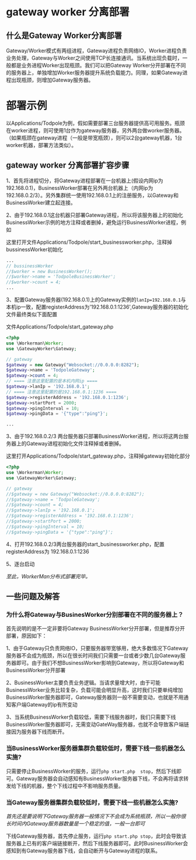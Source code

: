 # gateway worker 分离部署

## 什么是Gateway Worker分离部署
Gateway/Worker模式有两组进程，Gateway进程负责网络IO，Worker进程负责业务处理，Gateway与Worker之间使用TCP长连接通讯。当系统出现负载时，一般都是业务进程Worker出现瓶颈。我们可以把Gateway Worker分开部署在不同的服务器上，单独增加Worker服务器提升系统负载能力。同理，如果Gateway进程出现瓶颈，则增加Gateway服务器。

# 部署示例

以Applications/Todpole为例，假如需要部署三台服务器提供高可用服务。瓶颈在worker进程，则可使用1台作为gateway服务器，另外两台做worker服务器。（如果瓶颈在gateway进程（一般是带宽瓶颈），则可以2台gateway机器，1台worker机器，部署方法类似）。


## gateway worker 分离部署扩容步骤
1、首先将进程切分，将Gateway进程部署在一台机器上(假设内网ip为192.168.0.1)，BusinessWorker部署在另外两台机器上（内网ip为192.168.0.2/3）。另外集群统一使用192.168.0.1上的注册服务，以Gateway和BusinessWorker建立起连接。

2、由于192.168.0.1这台机器只部署Gateway进程，所以将该服务器上的初始化BusinessWorker示例的地方注释或者删掉，避免运行BusinessWorker进程，例如

这里打开文件Applications/Todpole/start_businessworker.php，注释掉bussinessWorker初始化

```php
...
// bussinessWorker
//$worker = new BusinessWorker();
//$worker->name = 'TodpoleBusinessWorker';
//$worker->count = 4;
...
```

3、配置Gateway服务器(192.168.0.1)上的Gateway实例的```lanIp=192.168.0.1```与本机ip一致，配置registerAddress为'192.168.0.1:1236',Gateway服务器的初始化文件最终类似下面配置

文件Applications/Todpole/start_gateway.php
```php
<?php
use \Workerman\Worker;
use \GatewayWorker\Gateway;

// gateway
$gateway = new Gateway("Websocket://0.0.0.0:8282");
$gateway->name = 'TodpoleGateway';
$gateway->count = 4;
// ==== 注意这里配置的是本机内网ip ====
$gateway->lanIp = '192.168.0.1';
// ==== 注意这里配置的是192.168.0.1:1236 ====
$gateway->registerAddress = '192.168.0.1:1236';
$gateway->startPort = 2000;
$gateway->pingInterval = 10;
$gateway->pingData = '{"type":"ping"}';

...
```

3、由于192.168.0.2/3 两台服务器只部署BusinessWorker进程，所以将这两台服务器上的Gateway进程初始化文件注释掉或者删掉。

这里打开Applications/Todpole/start_gateway.php，注释掉gateway初始化部分

```php
<?php
use \Workerman\Worker;
use \GatewayWorker\Gateway;

// gateway
//$gateway = new Gateway("Websocket://0.0.0.0:8282");
//$gateway->name = 'TodpoleGateway';
//$gateway->count = 4;
//$gateway->lanIp = '192.168.0.1';
//$gateway->registerAddress = '192.168.0.1:1236';
//$gateway->startPort = 2000;
//$gateway->pingInterval = 10;
//$gateway->pingData = '{"type":"ping"}';

```

4、打开192.168.0.2/3两台服务器的start_businessworker.php，配置registerAddress为 192.168.0.1:1236

5、逐台启动

*至此，WorkerMan分布式部署完毕。*

## 一些问题及解答

### 为什么将Gateway与BusinesWorker分别部署在不同的服务器上？
首先说明的是不一定非要将Gateway BusinessWorker分开部署，但是推荐分开部署，原因如下：

1、由于Gateway只负责网络IO，只要服务器带宽够用，绝大多数情况下Gateway服务器不会成为瓶颈，所以在很长时间我们只需要一台或者少数几台Gateway服务器即可。由于我们不想BusinessWorker影响到Gateway，所以将Gateway和BusinessWorker分开部署

2、BusinessWorker主要负责业务逻辑。当请求量增大时，由于可能BusinessWorker业务比较复杂，负载可能会明显升高，这时我们只要单纯增加BusinessWorker服务器即可，Gateway服务器则一般不需要变动，也就是不用通知客户端Gateway的ip有所变动

3、当系统BusinessWorker负载较低，需要下线服务器时，我们只需要下线BusinessWorker服务器即可，无需变动GateWay服务器，也就不会导致客户端链接因为服务器下线而断开。


### 当BusinessWorker服务器集群负载较低时，需要下线一些机器怎么实施?
只需要停止BusinessWorker的服务，运行```php start.php  stop```，然后下线即可。Gateway服务器会自动感知有BusinessWorker服务器下线，不会再将请求转发给下线的机器，整个下线过程中不影响服务质量。

### 当Gateway服务器集群负载较低时，需要下线一些机器怎么实施?
*首先还是要说明下Gateway服务器一般情况下不会成为系统瓶颈，所以一般你很长时间内Gateway服务器数量是一个稳定的值，一般一台即可*

下线Gateway服务器，首先停止服务，运行```php start.php stop```，此时会导致该服务器上已有的客户端链接断开，然后下线服务器即可。此时BusinessWorker会感知到有Gateway服务器下线，会自动断开与Gateway进程的联系。

